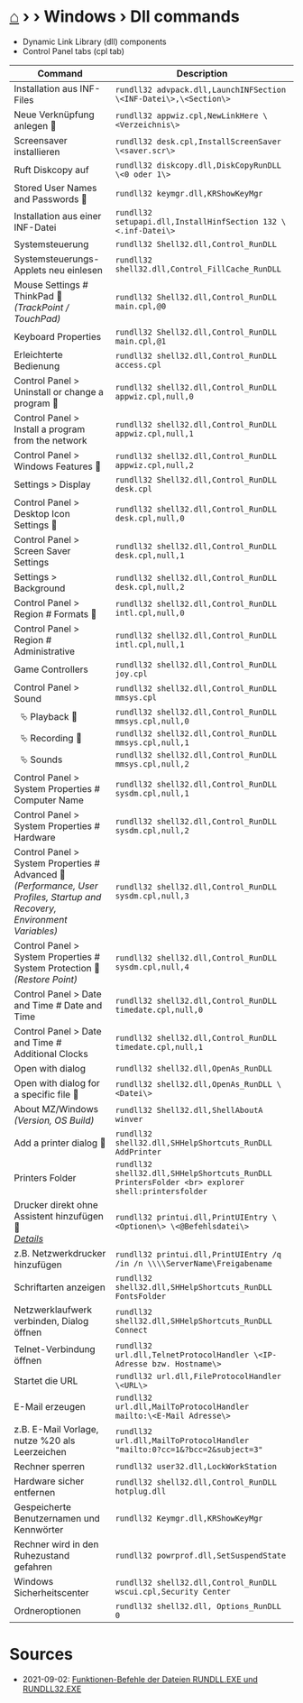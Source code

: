 # [⌂](../README.md) › › Windows › Dll commands
- Dynamic Link Library (dll) components
- Control Panel tabs (cpl tab)

| Command                                                                                                                                        | Description                                                                                     |
| ---------------------------------------------------------------------------------------------------------------------------------------------- | ----------------------------------------------------------------------------------------------- |
| Installation aus INF-Files                                                                                                                     | `rundll32 advpack.dll,LaunchINFSection \<INF-Datei\>,\<Section\>`                               |
| Neue Verknüpfung anlegen &#127775;                                                                                                             | `rundll32 appwiz.cpl,NewLinkHere \<Verzeichnis\>`                                               |
| Screensaver installieren                                                                                                                       | `rundll32 desk.cpl,InstallScreenSaver \<saver.scr\>`                                            |
| Ruft Diskcopy auf                                                                                                                              | `rundll32 diskcopy.dll,DiskCopyRunDLL \<0 oder 1\>`                                             |
| Stored User Names and Passwords &#127775;                                                                                                      | `rundll32 keymgr.dll,KRShowKeyMgr`                                                              |
| Installation aus einer INF-Datei                                                                                                               | `rundll32 setupapi.dll,InstallHinfSection 132 \<.inf-Datei\>`                                   |
| Systemsteuerung                                                                                                                                | `rundll32 Shell32.dll,Control_RunDLL`                                                           |
| Systemsteuerungs-Applets neu einlesen                                                                                                          | `rundll32 shell32.dll,Control_FillCache_RunDLL`                                                 |
| Mouse Settings # ThinkPad &#127775; <br> _(TrackPoint / TouchPad)_                                                                             | `rundll32 Shell32.dll,Control_RunDLL main.cpl,@0`                                               |
| Keyboard Properties                                                                                                                            | `rundll32 Shell32.dll,Control_RunDLL main.cpl,@1`                                               |
| Erleichterte Bedienung                                                                                                                         | `rundll32 shell32.dll,Control_RunDLL access.cpl`                                                |
| Control Panel > Uninstall or change a program &#127775;                                                                                        | `rundll32 shell32.dll,Control_RunDLL appwiz.cpl,null,0`                                         |
| Control Panel > Install a program from the network                                                                                             | `rundll32 shell32.dll,Control_RunDLL appwiz.cpl,null,1`                                         |
| Control Panel > Windows Features &#127775;                                                                                                     | `rundll32 shell32.dll,Control_RunDLL appwiz.cpl,null,2`                                         |
| Settings > Display                                                                                                                             | `rundll32 Shell32.dll,Control_RunDLL desk.cpl`                                                  |
| Control Panel > Desktop Icon Settings &#127775;                                                                                                | `rundll32 shell32.dll,Control_RunDLL desk.cpl,null,0`                                           |
| Control Panel > Screen Saver Settings                                                                                                          | `rundll32 shell32.dll,Control_RunDLL desk.cpl,null,1`                                           |
| Settings > Background                                                                                                                          | `rundll32 shell32.dll,Control_RunDLL desk.cpl,null,2`                                           |
| Control Panel > Region # Formats &#127775;                                                                                                     | `rundll32 shell32.dll,Control_RunDLL intl.cpl,null,0`                                           |
| Control Panel > Region # Administrative                                                                                                        | `rundll32 shell32.dll,Control_RunDLL intl.cpl,null,1`                                           |
| Game Controllers                                                                                                                               | `rundll32 shell32.dll,Control_RunDLL joy.cpl`                                                   |
| Control Panel > Sound                                                                                                                          | `rundll32 shell32.dll,Control_RunDLL mmsys.cpl`                                                 |
| ⠀⮱ Playback &#127775;                                                                                                                          | `rundll32 shell32.dll,Control_RunDLL mmsys.cpl,null,0`                                          |
| ⠀⮱ Recording &#127775;                                                                                                                         | `rundll32 shell32.dll,Control_RunDLL mmsys.cpl,null,1`                                          |
| ⠀⮱ Sounds                                                                                                                                      | `rundll32 shell32.dll,Control_RunDLL mmsys.cpl,null,2`                                          |
| Control Panel > System Properties # Computer Name                                                                                              | `rundll32 shell32.dll,Control_RunDLL sysdm.cpl,null,1`                                          |
| Control Panel > System Properties # Hardware                                                                                                   | `rundll32 shell32.dll,Control_RunDLL sysdm.cpl,null,2`                                          |
| Control Panel > System Properties # Advanced &#127775; <br> _(Performance, User Profiles, Startup and Recovery, Environment Variables)_        | `rundll32 shell32.dll,Control_RunDLL sysdm.cpl,null,3`                                          |
| Control Panel > System Properties # System Protection &#127775; <br> _(Restore Point)_                                                         | `rundll32 shell32.dll,Control_RunDLL sysdm.cpl,null,4`                                          |
| Control Panel > Date and Time # Date and Time                                                                                                  | `rundll32 shell32.dll,Control_RunDLL timedate.cpl,null,0`                                       |
| Control Panel > Date and Time # Additional Clocks                                                                                              | `rundll32 shell32.dll,Control_RunDLL timedate.cpl,null,1`                                       |
| Open with dialog                                                                                                                               | `rundll32 shell32.dll,OpenAs_RunDLL`                                                            |
| Open with dialog for a specific file &#127775;                                                                                                 | `rundll32 shell32.dll,OpenAs_RunDLL \<Datei\>`                                                  |
| About MZ/Windows <br> _(Version, OS Build)_                                                                                                    | `rundll32 Shell32.dll,ShellAboutA` <br> `winver`                                                |
| Add a printer dialog &#127775;                                                                                                                 | `rundll32 shell32.dll,SHHelpShortcuts_RunDLL AddPrinter`                                        |
| Printers Folder                                                                                                                                | `rundll32 shell32.dll,SHHelpShortcuts_RunDLL PrintersFolder <br> explorer shell:printersfolder` |
| Drucker direkt ohne Assistent hinzufügen &#127775; <br> _[Details](http://www.winfaq.de/faq_html/Content/tip2000/onlinefaq.php?h=tip2028.htm)_ | `rundll32 printui.dll,PrintUIEntry \<Optionen\> \<@Befehlsdatei\>`                              |
| z.B. Netzwerkdrucker hinzufügen                                                                                                                | `rundll32 printui.dll,PrintUIEntry /q /in /n \\\\ServerName\Freigabename`                       |
| Schriftarten anzeigen                                                                                                                          | `rundll32 shell32.dll,SHHelpShortcuts_RunDLL FontsFolder`                                       |
| Netzwerklaufwerk verbinden, Dialog öffnen                                                                                                      | `rundll32 shell32.dll,SHHelpShortcuts_RunDLL Connect`                                           |
| Telnet-Verbindung öffnen                                                                                                                       | `rundll32 url.dll,TelnetProtocolHandler \<IP-Adresse bzw. Hostname\>`                           |
| Startet die URL                                                                                                                                | `rundll32 url.dll,FileProtocolHandler \<URL\>`                                                  |
| E-Mail erzeugen                                                                                                                                | `rundll32 url.dll,MailToProtocolHandler mailto:\<E-Mail Adresse\>`                              |
| z.B. E-Mail Vorlage, nutze %20 als Leerzeichen                                                                                                 | `rundll32 url.dll,MailToProtocolHandler "mailto:0?cc=1&?bcc=2&subject=3"`                       |
| Rechner sperren                                                                                                                                | `rundll32 user32.dll,LockWorkStation`                                                           |
| Hardware sicher entfernen                                                                                                                      | `rundll32 shell32.dll,Control_RunDLL hotplug.dll`                                               |
| Gespeicherte Benutzernamen und Kennwörter                                                                                                      | `rundll32 Keymgr.dll,KRShowKeyMgr`                                                              |
| Rechner wird in den Ruhezustand gefahren                                                                                                       | `rundll32 powrprof.dll,SetSuspendState`                                                         |
| Windows Sicherheitscenter                                                                                                                      | `rundll32 shell32.dll,Control_RunDLL wscui.cpl,Security Center`                                 |
| Ordneroptionen                                                                                                                                 | `rundll32 shell32.dll, Options_RunDLL 0`                                                        |


# Sources
- 2021-09-02: [Funktionen-Befehle der Dateien RUNDLL.EXE und RUNDLL32.EXE](http://www.winfaq.de/faq_html/Content/tip0500/onlinefaq.php?h=tip0564.htm)